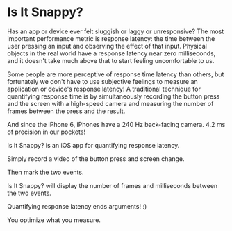 # Is It Snappy?

Has an app or device ever felt sluggish or laggy or unresponsive?  The most important performance metric is response latency: the time between the user pressing an input and observing the effect of that input.  Physical objects in the real world have a response latency near zero milliseconds, and it doesn't take much above that to start feeling uncomfortable to us.

Some people are more perceptive of response time latency than others, but fortunately we don't have to use subjective feelings to measure an application or device's response latency!  A traditional technique for quantifying response time is by simultaneously recording the button press and the screen with a high-speed camera and measuring the number of frames between the press and the result.

And since the iPhone 6, iPhones have a 240 Hz back-facing camera.  4.2 ms of precision in our pockets!

Is It Snappy? is an iOS app for quantifying response latency.

Simply record a video of the button press and screen change.

Then mark the two events.

Is It Snappy? will display the number of frames and milliseconds between the two events.

Quantifying response latency ends arguments! :)

You optimize what you measure.

